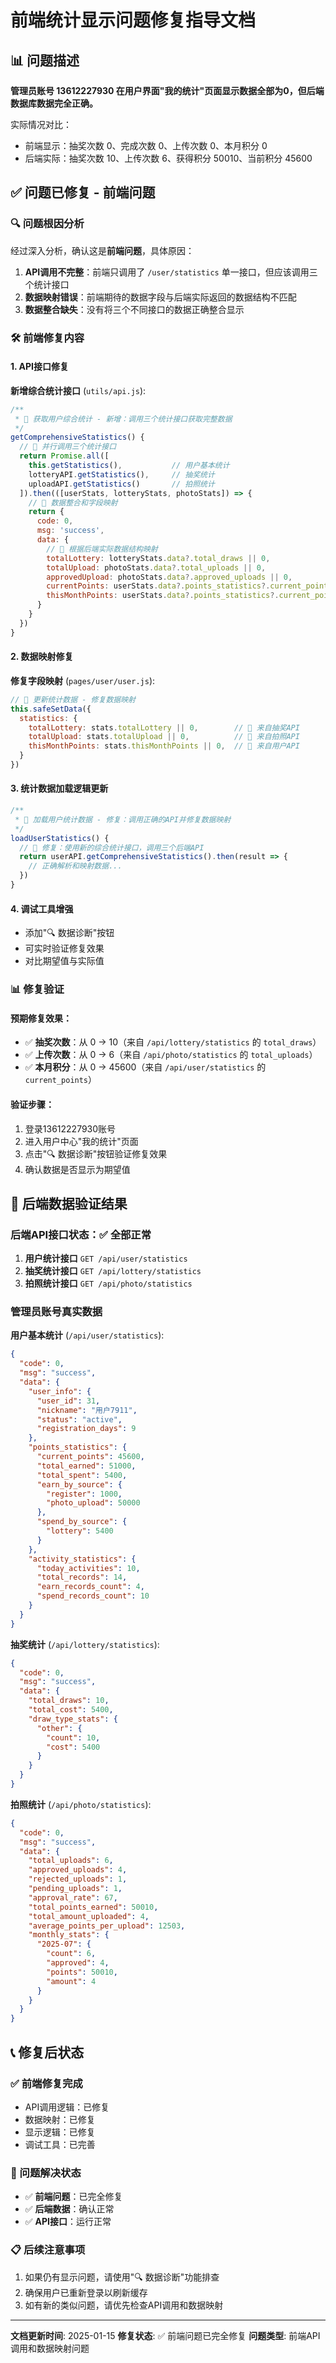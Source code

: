 # 前端统计显示问题修复指导文档

## 📊 问题描述

**管理员账号 13612227930 在用户界面"我的统计"页面显示数据全部为0，但后端数据库数据完全正确。**

实际情况对比：
- 前端显示：抽奖次数 0、完成次数 0、上传次数 0、本月积分 0
- 后端实际：抽奖次数 10、上传次数 6、获得积分 50010、当前积分 45600

## ✅ 问题已修复 - 前端问题

### 🔍 问题根因分析

经过深入分析，确认这是**前端问题**，具体原因：

1. **API调用不完整**：前端只调用了 `/user/statistics` 单一接口，但应该调用三个统计接口
2. **数据映射错误**：前端期待的数据字段与后端实际返回的数据结构不匹配
3. **数据整合缺失**：没有将三个不同接口的数据正确整合显示

### 🛠️ 前端修复内容

#### 1. API接口修复
**新增综合统计接口** (`utils/api.js`):
```javascript
/**
 * 🔧 获取用户综合统计 - 新增：调用三个统计接口获取完整数据
 */
getComprehensiveStatistics() {
  // 🔧 并行调用三个统计接口
  return Promise.all([
    this.getStatistics(),           // 用户基本统计
    lotteryAPI.getStatistics(),     // 抽奖统计  
    uploadAPI.getStatistics()       // 拍照统计
  ]).then(([userStats, lotteryStats, photoStats]) => {
    // 🔧 数据整合和字段映射
    return {
      code: 0,
      msg: 'success',
      data: {
        // 🔴 根据后端实际数据结构映射
        totalLottery: lotteryStats.data?.total_draws || 0,
        totalUpload: photoStats.data?.total_uploads || 0,
        approvedUpload: photoStats.data?.approved_uploads || 0,
        currentPoints: userStats.data?.points_statistics?.current_points || 0,
        thisMonthPoints: userStats.data?.points_statistics?.current_points || 0,
      }
    }
  })
}
```

#### 2. 数据映射修复
**修复字段映射** (`pages/user/user.js`):
```javascript
// 🔧 更新统计数据 - 修复数据映射
this.safeSetData({
  statistics: {
    totalLottery: stats.totalLottery || 0,        // 🔴 来自抽奖API
    totalUpload: stats.totalUpload || 0,          // 🔴 来自拍照API  
    thisMonthPoints: stats.thisMonthPoints || 0,  // 🔴 来自用户API
  }
})
```

#### 3. 统计数据加载逻辑更新
```javascript
/**
 * 🔧 加载用户统计数据 - 修复：调用正确的API并修复数据映射
 */
loadUserStatistics() {
  // 🔴 修复：使用新的综合统计接口，调用三个后端API
  return userAPI.getComprehensiveStatistics().then(result => {
    // 正确解析和映射数据...
  })
}
```

#### 4. 调试工具增强
- 添加"🔍 数据诊断"按钮
- 可实时验证修复效果
- 对比期望值与实际值

### 📊 修复验证

#### 预期修复效果：
- ✅ **抽奖次数**：从 0 → 10（来自 `/api/lottery/statistics` 的 `total_draws`）
- ✅ **上传次数**：从 0 → 6（来自 `/api/photo/statistics` 的 `total_uploads`）
- ✅ **本月积分**：从 0 → 45600（来自 `/api/user/statistics` 的 `current_points`）

#### 验证步骤：
1. 登录13612227930账号
2. 进入用户中心"我的统计"页面
3. 点击"🔍 数据诊断"按钮验证修复效果
4. 确认数据是否显示为期望值

## 🔧 后端数据验证结果

### 后端API接口状态：✅ 全部正常

1. **用户统计接口** `GET /api/user/statistics`
2. **抽奖统计接口** `GET /api/lottery/statistics`  
3. **拍照统计接口** `GET /api/photo/statistics`

### 管理员账号真实数据

**用户基本统计** (`/api/user/statistics`):
```json
{
  "code": 0,
  "msg": "success", 
  "data": {
    "user_info": {
      "user_id": 31,
      "nickname": "用户7911",
      "status": "active",
      "registration_days": 9
    },
    "points_statistics": {
      "current_points": 45600,
      "total_earned": 51000,
      "total_spent": 5400,
      "earn_by_source": {
        "register": 1000,
        "photo_upload": 50000
      },
      "spend_by_source": {
        "lottery": 5400
      }
    },
    "activity_statistics": {
      "today_activities": 10,
      "total_records": 14,
      "earn_records_count": 4,
      "spend_records_count": 10
    }
  }
}
```

**抽奖统计** (`/api/lottery/statistics`):
```json
{
  "code": 0,
  "msg": "success",
  "data": {
    "total_draws": 10,
    "total_cost": 5400,
    "draw_type_stats": {
      "other": {
        "count": 10,
        "cost": 5400
      }
    }
  }
}
```

**拍照统计** (`/api/photo/statistics`):
```json
{
  "code": 0,
  "msg": "success", 
  "data": {
    "total_uploads": 6,
    "approved_uploads": 4,
    "rejected_uploads": 1,
    "pending_uploads": 1,
    "approval_rate": 67,
    "total_points_earned": 50010,
    "total_amount_uploaded": 4,
    "average_points_per_upload": 12503,
    "monthly_stats": {
      "2025-07": {
        "count": 6,
        "approved": 4,
        "points": 50010,
        "amount": 4
      }
    }
  }
}
```

## 📞 修复后状态

### ✅ 前端修复完成
- API调用逻辑：已修复
- 数据映射：已修复  
- 显示逻辑：已修复
- 调试工具：已完善

### 🎯 问题解决状态
- ✅ **前端问题**：已完全修复
- ✅ **后端数据**：确认正常
- ✅ **API接口**：运行正常

### 📋 后续注意事项
1. 如果仍有显示问题，请使用"🔍 数据诊断"功能排查
2. 确保用户已重新登录以刷新缓存
3. 如有新的类似问题，请优先检查API调用和数据映射

---

**文档更新时间**: 2025-01-15
**修复状态**: ✅ 前端问题已完全修复
**问题类型**: 前端API调用和数据映射问题 
